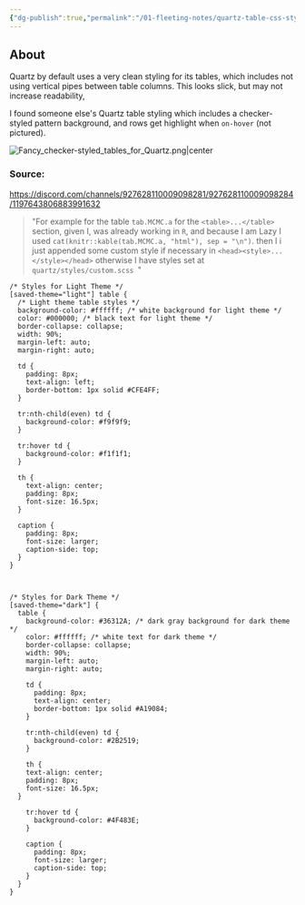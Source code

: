 ```yaml
---
{"dg-publish":true,"permalink":"/01-fleeting-notes/quartz-table-css-styling/","tags":["Quartz/CSS","MMW-Dev/CSS"]}
---
```


## About

Quartz by default uses a very clean styling for its tables, which includes not using vertical pipes between table columns. This looks slick, but may not increase readability,

I found someone else's Quartz table styling which includes a checker-styled pattern background, and rows get highlight when `on-hover` (not pictured).

![Fancy_checker-styled_tables_for_Quartz.png|center](/img/user/Assets/Fleeting/Fancy_checker-styled_tables_for_Quartz.png)

### Source: 

https://discord.com/channels/927628110009098281/927628110009098284/1197643806883991632

> "For example for the table `tab.MCMC.a` for the `<table>...</table>` section, given I, was already working in `R`, and because I am Lazy I used `cat(knitr::kable(tab.MCMC.a, "html"), sep = "\n")`. then I i just appended some custom style if necessary in `<head><style>...</style></head>` otherwise I have styles set at `quartz/styles/custom.scss `"

```
/* Styles for Light Theme */
[saved-theme="light"] table {
  /* Light theme table styles */
  background-color: #ffffff; /* white background for light theme */
  color: #000000; /* black text for light theme */
  border-collapse: collapse;
  width: 90%;
  margin-left: auto; 
  margin-right: auto; 
  
  td {
    padding: 8px;
    text-align: left;
    border-bottom: 1px solid #CFE4FF;
  }
  
  tr:nth-child(even) td {
    background-color: #f9f9f9;
  }
  
  tr:hover td {
    background-color: #f1f1f1;
  }
  
  th {
    text-align: center; 
    padding: 8px; 
    font-size: 16.5px;
  }

  caption {
    padding: 8px;
    font-size: larger;
    caption-side: top;
  }
}



/* Styles for Dark Theme */
[saved-theme="dark"] {
  table {
    background-color: #36312A; /* dark gray background for dark theme */
    color: #ffffff; /* white text for dark theme */
    border-collapse: collapse;
    width: 90%;
    margin-left: auto;
    margin-right: auto;

    td {
      padding: 8px;
      text-align: center;
      border-bottom: 1px solid #A19084;
    }

    tr:nth-child(even) td {
      background-color: #2B2519;
    }

    th {
    text-align: center; 
    padding: 8px; 
    font-size: 16.5px;
  }

    tr:hover td {
      background-color: #4F483E;
    }

    caption {
      padding: 8px;
      font-size: larger;
      caption-side: top;
    }
  }
}
```